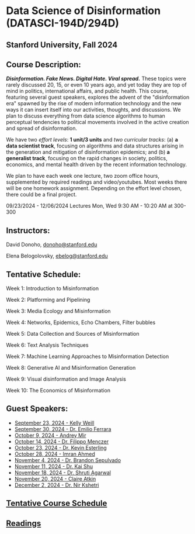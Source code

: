 # Data Science of Disinformation (DATASCI-194D/294D)

## Stanford University, Fall 2024

## Course Description: 

***Disinformation. Fake News. Digital Hate. Viral spread.*** These topics were rarely discussed 20, 15, or even 10 years ago, and yet today they are top of mind in politics, international affairs, and public health. This course, featuring several guest speakers, explores the advent of the "disinformation era" spawned by the rise of modern information technology and the new ways it can insert itself into our activities, thoughts, and discussions. We plan to discuss everything from data science algorithms to human perceptual tendencies to political movements involved in the active creation and spread of disinformation.

We have two *effort levels*: **1 unit/3 units** and *two curricular tracks*: (a) **a data scientist track**, focusing on algorithms and data structures arising in the generation and mitigation of disinformation epidemics; and (b) **a generalist track**, focusing on the rapid changes in society, politics, economics, and mental health driven by the recent information technology.

We plan to have each week one lecture, two zoom office hours, supplemented by required readings and video/youtubes. Most weeks there will be one homework assignment. Depending on the effort level chosen, there could be a final project.


09/23/2024 - 12/06/2024 Lectures Mon, Wed 9:30 AM - 10:20 AM at 300-300 


## Instructors: 
David Donoho, donoho@stanford.edu

Elena Belogolovsky, ebelog@stanford.edu

                     

## Tentative Schedule:

Week 1: Introduction to Misinformation

Week 2: Platforming and Pipelining

Week 3: Media Ecology and Misinformation

Week 4: Networks, Epidemics, Echo Chambers, Filter bubbles

Week 5: Data Collection and Sources of Misinformation

Week 6: Text Analysis Techniques

Week 7: Machine Learning Approaches to Misinformation Detection

Week 8: Generative AI and Misinformation Generation 

Week 9: Visual disinformation and Image Analysis

Week 10: The Economics of Misinformation


## Guest Speakers:

- [September 23, 2024 - Kelly Weill](kelly-weill.md)  
- [September 30, 2024 - Dr. Emilio Ferrara](emilio-ferrara.md)  
- [October 9, 2024 - Andrey Mir](andrey-mir.md)  
- [October 14, 2024 - Dr. Filippo Menczer](filippo-menczer.md)  
- [October 23, 2024 - Dr. Kevin Esterling](kevin-esterling.md)  
- [October 28, 2024 - Imran Ahmed](imran-ahmed.md)  
- [November 4, 2024 - Dr. Brandon Sepulvado](brandon-sepulvado.md)  
- [November 11, 2024 - Dr. Kai Shu](kai-shu.md)  
- [November 18, 2024 - Dr. Shruti Agarwal](shruti-agarwal.md)  
- [November 20, 2024 - Claire Atkin](claire-atkin.md)  
- [December 2, 2024 - Dr. Nir Kshetri](nir-kshetri.md)
           


## [Tentative Course Schedule](tentative-course-schedule.md)


## [Readings](readings.md)
